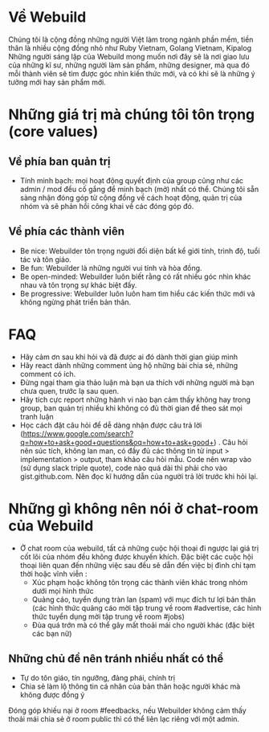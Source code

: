 # Về Webuild
Chúng tôi là cộng đồng những người Việt làm trong ngành phần mềm, tiền thân là nhiều cộng đồng nhỏ như Ruby Vietnam, Golang Vietnam, Kipalog
Những người sáng lập của Webuild mong muốn nơi đây sẽ là nơi giao lưu của những kĩ sư, những người làm sản phẩm, những designer, mà qua đó mỗi thành viên sẽ tìm được góc nhìn kiến thức mới, và có khi sẽ là những ý tưởng mới hay sản phẩm mới.

# Những giá trị mà chúng tôi tôn trọng (core values)
## Về phía ban quản trị
- Tính minh bạch: mọi hoạt động quyết định của group cũng như các admin / mod đều cố gắng để minh bạch (mở) nhất có thể. Chúng tôi sẵn sàng nhận đóng góp từ cộng đồng về cách hoạt động, quản trị của nhóm và sẽ phản hồi công khai về các đóng góp đó.

## Về phía các thành viên
- Be nice: Webuilder tôn trọng người đối diện bất kể giới tính, trình độ, tuổi tác và tôn giáo.
- Be fun: Webuilder là những người vui tính và hòa đồng.
- Be open-minded: Webuilder luôn biết rằng có rất nhiều góc nhìn khác nhau và tôn trọng sự khác biệt đấy.
- Be progressive: Webuilder luôn luôn ham tìm hiểu các kiến thức mới và không ngừng phát triển bản thân.


# FAQ
- Hãy cảm ơn sau khi hỏi và đã được ai đó dành thời gian giúp mình
- Hãy react dành những comment ủng hộ những bài chia sẻ, những comment có ích.
- Đừng ngại tham gia thảo luận mà bạn ưa thích với những người mà bạn chưa quen, trước lạ sau quen.
- Hãy tích cực report những hành vi nào bạn cảm thấy không hay trong group, ban quản trị nhiều khi không có đủ thời gian để theo sát mọi tranh luận
- Học cách đặt câu hỏi để dễ dàng nhận được câu trả lời (https://www.google.com/search?q=how+to+ask+good+questions&oq=how+to+ask+good+)
. Câu hỏi nên súc tích, không lan man, có đầy đủ các thông tin từ input > implementation > output, tham khảo câu hỏi mẫu. Code nên wrap vào (sử dụng slack triple quote), code nào quá dài thì phải cho vào gist.github.com. Nên đọc kĩ hướng dẫn của người trả lời trước khi hỏi lại.

# Những gì không nên nói ở chat-room của Webuild
- Ở chat room của webuild, tất cả những cuộc hội thoại đi ngược lại giá trị cốt lõi của nhóm đều không được khuyến khích. Đặc biệt các cuộc hội thoại liên quan đến những việc sau đều sẽ dẫn đến việc bị đình chỉ tạm thời hoặc vĩnh viễn :
  - Xúc phạm hoặc không tôn trọng các thành viên khác trong nhóm dưới mọi hình thức
  - Quảng cáo, tuyển dụng tràn lan (spam) với mục đích tư lợi bản thân (các hình thức quảng cáo mời tập trung về room #advertise, các hình thức tuyển dụng mời tập trung về room #jobs)
  - Đùa quá trớn mà có thể gây mất thoải mái cho người khác (đặc biệt các bạn nữ)

## Những chủ đề nên tránh nhiều nhất có thể
- Tự do tôn giáo, tín ngưỡng, đảng phái, chính trị
- Chia sẻ làm lộ thông tin cá nhân của bản thân hoặc người khác mà không được đồng ý

Đóng góp khiếu nại ở room #feedbacks, nếu Webuilder không cảm thấy thoải mái chia sẻ ở room public thì có thể liên lạc riêng với một admin.
